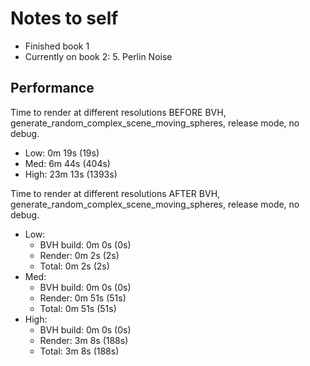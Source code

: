 # Notes to self

- Finished book 1
- Currently on book 2: 5. Perlin Noise

## Performance

Time to render at different resolutions BEFORE BVH,
generate_random_complex_scene_moving_spheres, release mode, no debug.

- Low: 0m 19s (19s)
- Med: 6m 44s (404s)
- High: 23m 13s (1393s)

Time to render at different resolutions AFTER BVH,
generate_random_complex_scene_moving_spheres, release mode, no debug.

- Low:
  - BVH build: 0m 0s (0s)
  - Render: 0m 2s (2s)
  - Total: 0m 2s (2s)
- Med:
  - BVH build: 0m 0s (0s)
  - Render: 0m 51s (51s)
  - Total: 0m 51s (51s)
- High:
  - BVH build: 0m 0s (0s)
  - Render: 3m 8s (188s)
  - Total: 3m 8s (188s)
